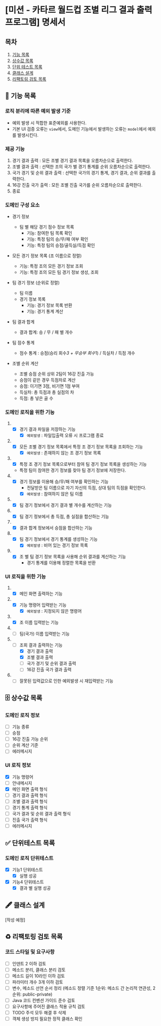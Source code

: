 # [미션 - 카타르 월드컵 조별 리그 결과 출력 프로그램] 명세서

## 목차

1. [기능 목록](#-기능-목록)
2. [상수값 목록](#-상수값-목록)
3. [단위 테스트 목록](#-단위테스트-목록)
4. [클래스 설계](#-클래스-설계)
5. [리팩토링 검토 목록](#%EF%B8%8F-리팩토링-검토-목록)

## 🚀 기능 목록

### 로직 분리에 따른 예외 발생 기준

- 예외 발생 시 적합한 표준예외를 사용한다.
- 기본 UI 검증 오류는 `view`에서, 도메인 기능에서 발생하는 오류는 `model`에서 예외를 발생시킨다.

### 제공 기능

1. 경기 결과 출력 : 모든 조별 경기 결과 목록을 오름차순으로 출력한다.
2. 조별 결과 출력 : 선택한 조의 국가 별 경기 통계를 순위 오름차순으로 출력한다.
3. 국가 경기 및 순위 결과 출력 : 선택한 국가의 경기 통계, 경기 결과, 순위 결과를 출력한다.
4. 16강 진출 국가 출력 : 모든 조별 진출 국가를 순위 오름차순으로 출력한다.
5. 종료

### 도메인 구성 요소

- 경기 정보
    - 팀 별 해당 경기 점수 정보 목록
        - 기능: 참여한 팀 목록 확인
        - 기능: 특정 팀의 승/무/패 여부 확인
        - 기능: 특정 팀의 승점/골득실/득점 확인
- 모든 경기 정보 목록 (조 이름으로 정렬)
    - 기능: 특정 조의 모든 경기 정보 조회
    - 기능: 특정 조의 모든 팀 경기 정보 생성, 조회
- 팀 경기 정보 (순위로 정렬)
    - 팀 이름
    - 경기 정보 목록
        - 기능: 경기 정보 목록 반환
        - 기능: 경기 통계 계산

- 팀 결과 합계
    - 결과 합계: 승 / 무 / 패 별 개수
- 팀 점수 통계
    - 점수 통계 : 승점(승리 회수*3 + 무승부 회수*1) / 득실차 / 득점 개수

- 조별 순위 계산
    - 조별 승점 순위 상위 2팀이 16강 진출 가능
    - 승점이 같은 경우 득점차로 계산

    * 승점: 이기면 3점, 비기면 1점 부여
    * 득실차: 총 득점과 총 실점의 차
    * 득점: 총 넣은 골 수

### 도메인 로직을 위한 기능

1.
    - [x] 경기 결과 파일을 저장하는 기능
        - [x] `예외발생` : 파일입출력 오류 시 프로그램 종료
2.
    - [x] 모든 조별 경기 정보 목록에서 특정 조 경기 정보 목록을 조회하는 기능
        - [x] `예외발생` : 존재하지 않는 조 경기 정보 목록
3.
    - [x] 특정 조 경기 정보 목록으로부터 참여 팀 경기 정보 목록을 생성하는 기능
    - 특정 팀이 참여한 경기 정보를 찾아 팀 경기 정보에 저장한다.
4.
    - [x] 경기 정보를 이용해 승/무/패 여부를 확인하는 기능
        - 전달받은 팀 이름으로 자기 자신의 득점, 상대 팀의 득점을 확인한다.
        - [x] `예외발생` : 참여하지 않은 팀 이름
5.
    - [x] 팀 경기 정보에서 경기 결과 별 개수를 계산하는 기능
6.
    - [x] 팀 경기 정보에서 총 득점, 총 실점을 합산하는 기능
7.
    - [x] 결과 합계 정보에서 승점을 합산하는 기능
8.
    - [x] 팀 경기 정보에서 경기 통계를 생성하는 기능
        - [x] `예외발생` : 비어 있는 경기 정보 목록
9.
    - [x] 조 별 팀 경기 정보 목록을 사용해 순위 결과를 계산하는 기능
        - 경기 통계를 이용해 정렬한 목록을 반환

### UI 로직을 위한 기능

1.
    - [x] 메인 화면 출력하는 기능
2.
    - [x] 기능 명령어 입력받는 기능
        - [x] `예외발생` : 지정되지 않은 명령어
3.
    - [x] 조 이름 입력받는 기능
4.
    - [ ] 팀(국가) 이름 입력받는 기능
5.
    - [ ] 조회 결과 출력하는 기능
        - [x] 경기 결과 출력
        - [x] 조별 결과 출력
        - [ ] 국가 경기 및 순위 결과 출력
        - [ ] 16강 진출 국가 결과 출력
6.
    - [ ] 잘못된 입력값으로 인한 예외발생 시 재입력받는 기능

## 🗄 상수값 목록

### 도메인 로직 정보

- [ ] 기능 종류
- [ ] 승점
- [ ] 16강 진출 가능 순위
- [ ] 순위 계산 기준
- [ ] 에러메시지

### UI 로직 정보

- [x] 기능 명령어
- [ ] 안내메시지
- [x] 메인 화면 출력 형식
- [ ] 경기 결과 출력 형식
- [ ] 조별 결과 출력 형식
- [ ] 경기 통계 출력 형식
- [ ] 국가 결과 및 순위 결과 출력 형식
- [ ] 진출 국가 출력 형식
- [ ] 에러메시지

## ✅ 단위테스트 목록

### 도메인 로직 단위테스트

- [x] 기능1 단위테스트
    - [x] 실행 성공
- [x] 기능4 단위테스트
    - [x] 결과 별 실행 성공

## 🖋 클래스 설계

[작성 예정]

## ♻️ 리팩토링 검토 목록

### 코드 스타일 및 요구사항

- [ ] 인덴트 2 이하 검토
- [ ] 메소드 분리, 클래스 분리 검토
- [ ] 메소드 길이 10라인 이하 검토
- [ ] 파라미터 개수 3개 이하 검토
- [ ] 변수, 메소드 선언 순서 정리 (메소드 정렬 기준 1순위: 메소드 간 논리적 연관성, 2순위: public-private)
- [ ] Java 코드 컨벤션 가이드 준수 검토
- [ ] 요구사항에 주어진 클래스 적용 규칙 검토
- [ ] TODO 주석 모두 해결 후 삭제
- [ ] 객체 생성 방지 필요한 정적 클래스 확인